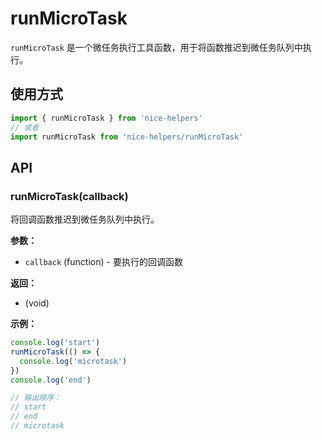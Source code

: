 # runMicroTask

`runMicroTask` 是一个微任务执行工具函数，用于将函数推迟到微任务队列中执行。

## 使用方式

```javascript
import { runMicroTask } from 'nice-helpers'
// 或者
import runMicroTask from 'nice-helpers/runMicroTask'
```

## API

### runMicroTask(callback)

将回调函数推迟到微任务队列中执行。

**参数：**
- `callback` (function) - 要执行的回调函数

**返回：**
- (void)

**示例：**
```javascript
console.log('start')
runMicroTask(() => {
  console.log('microtask')
})
console.log('end')

// 输出顺序：
// start
// end
// microtask
```